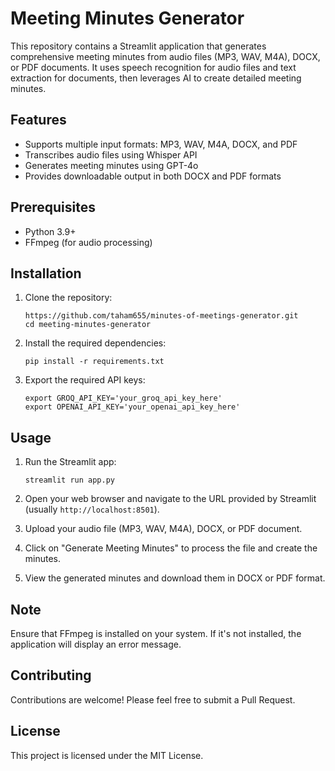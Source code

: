 # Meeting Minutes Generator

This repository contains a Streamlit application that generates comprehensive meeting minutes from audio files (MP3, WAV, M4A), DOCX, or PDF documents. It uses speech recognition for audio files and text extraction for documents, then leverages AI to create detailed meeting minutes.

## Features

- Supports multiple input formats: MP3, WAV, M4A, DOCX, and PDF
- Transcribes audio files using Whisper API
- Generates meeting minutes using GPT-4o
- Provides downloadable output in both DOCX and PDF formats

## Prerequisites

- Python 3.9+
- FFmpeg (for audio processing)

## Installation

1. Clone the repository:
   
   ```
   https://github.com/taham655/minutes-of-meetings-generator.git
   cd meeting-minutes-generator
   ```

3. Install the required dependencies:
   ```
   pip install -r requirements.txt
   ```

4. Export the required API keys:
   ```
   export GROQ_API_KEY='your_groq_api_key_here'
   export OPENAI_API_KEY='your_openai_api_key_here'
   ```

## Usage

1. Run the Streamlit app:
   ```
   streamlit run app.py
   ```

2. Open your web browser and navigate to the URL provided by Streamlit (usually `http://localhost:8501`).

3. Upload your audio file (MP3, WAV, M4A), DOCX, or PDF document.

4. Click on "Generate Meeting Minutes" to process the file and create the minutes.

5. View the generated minutes and download them in DOCX or PDF format.

## Note

Ensure that FFmpeg is installed on your system. If it's not installed, the application will display an error message.

## Contributing

Contributions are welcome! Please feel free to submit a Pull Request.

## License

This project is licensed under the MIT License.
